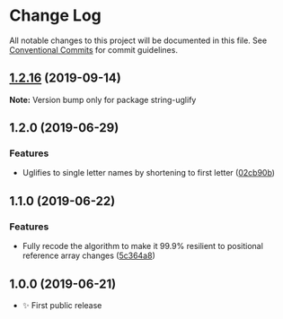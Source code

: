 # Change Log

All notable changes to this project will be documented in this file.
See [Conventional Commits](https://conventionalcommits.org) for commit guidelines.

## [1.2.16](https://gitlab.com/codsen/codsen/compare/string-uglify@1.2.15...string-uglify@1.2.16) (2019-09-14)

**Note:** Version bump only for package string-uglify





## 1.2.0 (2019-06-29)

### Features

- Uglifies to single letter names by shortening to first letter ([02cb90b](https://gitlab.com/codsen/codsen/commit/02cb90b))

## 1.1.0 (2019-06-22)

### Features

- Fully recode the algorithm to make it 99.9% resilient to positional reference array changes ([5c364a8](https://gitlab.com/codsen/codsen/commit/5c364a8))

## 1.0.0 (2019-06-21)

- ✨ First public release
